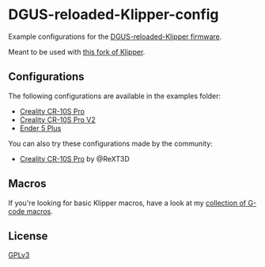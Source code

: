 # DGUS-reloaded-Klipper-config

Example configurations for the [DGUS-reloaded-Klipper firmware](https://github.com/Desuuuu/DGUS-reloaded-Klipper).

Meant to be used with [this fork of Klipper](https://github.com/Desuuuu/klipper).

## Configurations
The following configurations are available in the examples folder:

* [Creality CR-10S Pro](/examples/printer-creality-cr10spro.cfg)
* [Creality CR-10S Pro V2](/examples/printer-creality-cr10sprov2.cfg)
* [Ender 5 Plus](/examples/printer-creality-ender5plus.cfg)

You can also try these configurations made by the community:

* [Creality CR-10S Pro](/contrib/creality-cr10spro-rext3d.cfg) by @ReXT3D

## Macros
If you're looking for basic Klipper macros, have a look at my [collection of G-code macros](https://github.com/Desuuuu/klipper-macros).

## License
[GPLv3](http://www.gnu.org/licenses/gpl-3.0.html)
